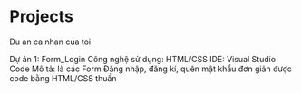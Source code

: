 # Projects
Du an ca nhan cua toi

Dự án 1: Form_Login
Công nghệ sử dụng: HTML/CSS
IDE: Visual Studio Code
Mô tả: là các Form Đăng nhập, đăng kí, quên mật khẩu đơn giản được code bằng HTML/CSS thuần

